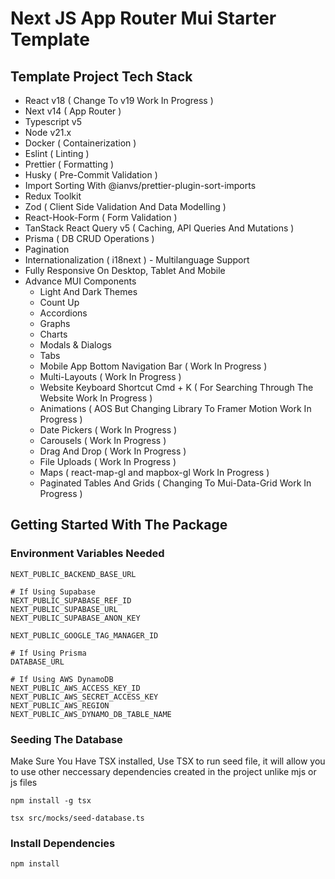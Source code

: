 # Next JS App Router Mui Starter Template

## Template Project Tech Stack

- React v18 ( Change To v19 Work In Progress )
- Next v14 ( App Router )
- Typescript v5
- Node v21.x
- Docker ( Containerization )
- Eslint ( Linting )
- Prettier ( Formatting )
- Husky ( Pre-Commit Validation )
- Import Sorting With @ianvs/prettier-plugin-sort-imports
- Redux Toolkit
- Zod ( Client Side Validation And Data Modelling )
- React-Hook-Form ( Form Validation )
- TanStack React Query v5 ( Caching, API Queries And Mutations )
- Prisma ( DB CRUD Operations )
- Pagination
- Internationalization ( i18next ) - Multilanguage Support
- Fully Responsive On Desktop, Tablet And Mobile
- Advance MUI Components
    - Light And Dark Themes
    - Count Up
    - Accordions
    - Graphs
    - Charts
    - Modals & Dialogs
    - Tabs
    - Mobile App Bottom Navigation Bar ( Work In Progress )
    - Multi-Layouts ( Work In Progress )
    - Website Keyboard Shortcut Cmd + K ( For Searching Through The Website Work In Progress )
    - Animations ( AOS But Changing Library To Framer Motion Work In Progress )
    - Date Pickers ( Work In Progress )
    - Carousels ( Work In Progress )
    - Drag And Drop ( Work In Progress )
    - File Uploads ( Work In Progress )
    - Maps ( react-map-gl and mapbox-gl Work In Progress )
    - Paginated Tables And Grids ( Changing To Mui-Data-Grid Work In Progress )

## Getting Started With The Package

### Environment Variables Needed

```
NEXT_PUBLIC_BACKEND_BASE_URL

# If Using Supabase
NEXT_PUBLIC_SUPABASE_REF_ID
NEXT_PUBLIC_SUPABASE_URL
NEXT_PUBLIC_SUPABASE_ANON_KEY

NEXT_PUBLIC_GOOGLE_TAG_MANAGER_ID

# If Using Prisma
DATABASE_URL

# If Using AWS DynamoDB
NEXT_PUBLIC_AWS_ACCESS_KEY_ID
NEXT_PUBLIC_AWS_SECRET_ACCESS_KEY
NEXT_PUBLIC_AWS_REGION
NEXT_PUBLIC_AWS_DYNAMO_DB_TABLE_NAME
```

### Seeding The Database

Make Sure You Have TSX installed, Use TSX to run seed file, it will allow you to use other neccessary dependencies
created in the project unlike mjs or js files

`npm install -g tsx`

`tsx src/mocks/seed-database.ts `

### Install Dependencies

`npm install`

